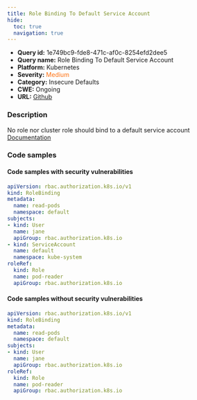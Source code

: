 ```yaml
---
title: Role Binding To Default Service Account
hide:
  toc: true
  navigation: true
---
```


<style>
  .highlight .hll {
    background-color: #ff171742;
  }
  .md-content {
    max-width: 1100px;
    margin: 0 auto;
  }
</style>

-   **Query id:** 1e749bc9-fde8-471c-af0c-8254efd2dee5
-   **Query name:** Role Binding To Default Service Account
-   **Platform:** Kubernetes
-   **Severity:** <span style="color:#ff7213">Medium</span>
-   **Category:** Insecure Defaults
-   **CWE:** Ongoing
-   **URL:** [Github](https://github.com/Checkmarx/kics/tree/master/assets/queries/k8s/role_binding_to_default_service_account)

### Description
No role nor cluster role should bind to a default service account<br>
[Documentation](https://kubernetes.io/docs/tasks/configure-pod-container/configure-service-account/)

### Code samples
#### Code samples with security vulnerabilities
```yaml title="Positive test num. 1 - yaml file" hl_lines="11"
apiVersion: rbac.authorization.k8s.io/v1
kind: RoleBinding
metadata:
  name: read-pods
  namespace: default
subjects:
- kind: User
  name: jane
  apiGroup: rbac.authorization.k8s.io
- kind: ServiceAccount
  name: default
  namespace: kube-system
roleRef:
  kind: Role
  name: pod-reader
  apiGroup: rbac.authorization.k8s.io
```


#### Code samples without security vulnerabilities
```yaml title="Negative test num. 1 - yaml file"
apiVersion: rbac.authorization.k8s.io/v1
kind: RoleBinding
metadata:
  name: read-pods
  namespace: default
subjects:
- kind: User
  name: jane
  apiGroup: rbac.authorization.k8s.io
roleRef:
  kind: Role
  name: pod-reader
  apiGroup: rbac.authorization.k8s.io
```
